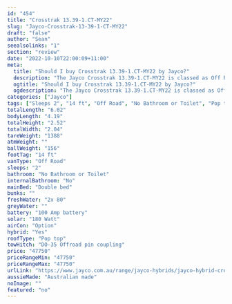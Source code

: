 ```yaml
---
id: "454"
title: "Crosstrak 13.39-1.CT-MY22"
slug: "Jayco-Crosstrak-13-39-1-CT-MY22"
draft: "false"
author: "Sean"
seealsolinks: "1"
section: "review"
date: "2022-10-10T22:00:09+11:00"
meta:
  title: "Should I buy Crosstrak 13.39-1.CT-MY22 by Jayco?"
  description: "The Jayco Crosstrak 13.39-1.CT-MY22 is classed as Off Road, and sleeps 2 people. It is Australian made and comes in at 14 ft. It generally has No Bathroom or Toilet."
  ogtitle: "Should I buy Crosstrak 13.39-1.CT-MY22 by Jayco?"
  ogdescription: "The Jayco Crosstrak 13.39-1.CT-MY22 is classed as Off Road, and sleeps 2 people. It is Australian made and comes in at 14 ft. It generally has No Bathroom or Toilet."
categories: ["Jayco"]
tags: ["Sleeps 2", "14 ft", "Off Road", "No Bathroom or Toilet", "Pop top", "Under 50k", "Australian made"]
totalLength: "6.02"
bodyLength: "4.19"
totalHeight: "2.52"
totalWidth: "2.04"
tareWeight: "1388"
atmWeight: ""
ballWeight: "156"
footTag: "14 ft"
vanType: "Off Road"
sleeps: "2"
bathroom: "No Bathroom or Toilet"
internalBathroom: "No"
mainBed: "Double bed"
bunks: ""
freshWater: "2x 80"
greyWater: ""
battery: "100 Amp battery"
solar: "180 Watt"
airCon: "Option"
hybrid: "Yes"
roofType: "Pop top"
towHitch: "DO-35 Offroad pin coupling"
price: "47750"
priceRangeMin: "47750"
priceRangeMax: "47750"
urlLink: "https://www.jayco.com.au/range/jayco-hybrids/jayco-hybrid-crosstrak"
aussieMade: "Australian made"
noImage: ""
featured: "no"
---
```

